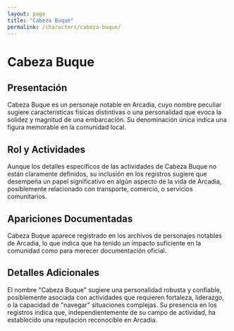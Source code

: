 ```yaml
---
layout: page
title: "Cabeza Buque"
permalink: /characters/cabeza-buque/
---
```


# Cabeza Buque

## Presentación
Cabeza Buque es un personaje notable en Arcadia, cuyo nombre peculiar sugiere características físicas distintivas o una personalidad que evoca la solidez y magnitud de una embarcación. Su denominación única indica una figura memorable en la comunidad local.

## Rol y Actividades
Aunque los detalles específicos de las actividades de Cabeza Buque no están claramente definidos, su inclusión en los registros sugiere que desempeña un papel significativo en algún aspecto de la vida de Arcadia, posiblemente relacionado con transporte, comercio, o servicios comunitarios.

## Apariciones Documentadas
Cabeza Buque aparece registrado en los archivos de personajes notables de Arcadia, lo que indica que ha tenido un impacto suficiente en la comunidad como para merecer documentación oficial.

## Detalles Adicionales
El nombre "Cabeza Buque" sugiere una personalidad robusta y confiable, posiblemente asociada con actividades que requieren fortaleza, liderazgo, o la capacidad de "navegar" situaciones complejas. Su presencia en los registros indica que, independientemente de su campo de actividad, ha establecido una reputación reconocible en Arcadia.